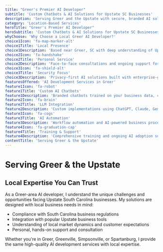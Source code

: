 ```yaml
---
title: "Greer's Premier AI Developer"
subtitle: 'Custom Chatbots & AI Solutions for Upstate SC Businesses'
description: 'Serving Greer and the Upstate with secure, branded AI solutions. From custom chatbots to enterprise AI integration, I help local businesses leverage AI technology effectively.'
category: 'Location-Based Services'
heroTitle: "Greer's Premier AI Developer"
heroSubtitle: 'Custom Chatbots & AI Solutions for Upstate SC Businesses'
whyChoose: 'Why Choose a Local Greer AI Developer?'
choice1Icon: 'fa-map-marker-alt'
choice1Title: 'Local Presence'
choice1Description: 'Based near Greer, SC with deep understanding of Upstate business needs and regulations'
choice2Icon: 'fa-handshake'
choice2Title: 'Personal Service'
choice2Description: 'Face-to-face consultations and ongoing support for Greer and surrounding communities'
choice3Icon: 'fa-shield-alt'
choice3Title: 'Security Focus'
choice3Description: 'Privacy-first AI solutions built with enterprise-grade security for sensitive business data'
featuresOffered: 'AI Development Services in Greer'
feature1Icon: 'fa-robot'
feature1Title: 'Custom AI Chatbots'
feature1Description: 'Branded chatbots trained on your business data, customer interactions, and brand voice.'
feature2Icon: 'fa-brain'
feature2Title: 'LLM Integration'
feature2Description: 'Custom implementations using ChatGPT, Claude, Gemini, and Mistral.'
feature3Icon: 'fa-cogs'
feature3Title: 'AI Automation'
feature3Description: 'Workflow automation and AI-powered business processes.'
feature4Icon: 'fa-graduation-cap'
feature4Title: 'Training & Support'
feature4Description: 'Comprehensive training and ongoing AI adoption support.'
contentTitle: 'Serving Greer & the Upstate'
---
```


# Serving Greer & the Upstate

## Local Expertise You Can Trust

As a Greer-area AI developer, I understand the unique challenges and opportunities facing Upstate South Carolina businesses. My solutions are designed with local business needs in mind:

- Compliance with South Carolina business regulations
- Integration with popular Upstate business tools
- Understanding of local market dynamics and customer expectations
- Personal, hands-on support and consultation

Whether you're in Greer, Greenville, Simpsonville, or Spartanburg, I provide the same high-quality AI development services with local expertise.
